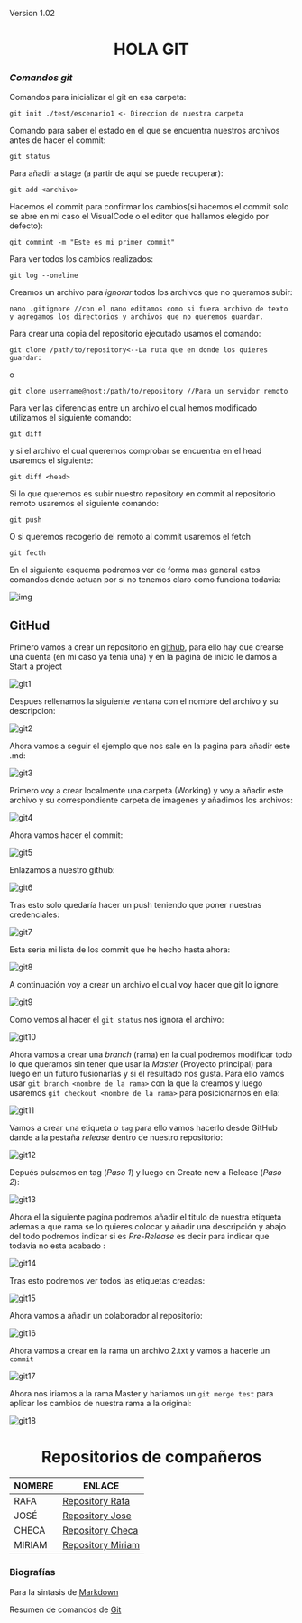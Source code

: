 




Version 1.02

<h1 align='center'> HOLA GIT </h1>

### *Comandos git*

Comandos para inicializar el git en esa carpeta:

    git init ./test/escenario1 <- Direccion de nuestra carpeta

Comando para saber el estado en el que se encuentra nuestros archivos antes de hacer el commit:

    git status

Para añadir a stage (a partir de aqui se puede recuperar):

    git add <archivo>
Hacemos el commit para confirmar los cambios(si hacemos el commit solo se abre en mi caso el VisualCode o el editor que hallamos elegido por defecto):

    git commint -m "Este es mi primer commit"

Para ver todos los cambios realizados:

    git log --oneline

Creamos un archivo para *ignorar* todos los archivos que no queramos subir:

	nano .gitignore //con el nano editamos como si fuera archivo de texto y agregamos los directorios y archivos que no queremos guardar. 


Para crear una copia del repositorio ejecutado usamos el comando:

	git clone /path/to/repository<--La ruta que en donde los quieres guardar:

o

    git clone username@host:/path/to/repository //Para un servidor remoto

Para ver las diferencias entre un archivo el cual hemos modificado utilizamos el siguiente comando:

    git diff 
y si el archivo el cual queremos comprobar se encuentra en el head usaremos el siguiente:

    git diff <head>

Si lo que queremos es subir nuestro repository en commit al repositorio remoto usaremos el siguiente comando:

    git push

O si queremos recogerlo del remoto al commit usaremos el fetch 

    git fecth

En el siguiente esquema podremos ver de forma mas general estos comandos donde actuan por si no tenemos claro como funciona todavia:

 
![img](http://blog.podrezo.com/wp-content/uploads/2014/09/git-operations.png)
## GitHud
Primero vamos a crear un repositorio en [github][linkg], para ello hay que crearse una cuenta (en mi caso ya tenia una) y en la pagina de inicio le damos a Start a project

[linkg]: https://github.com/

![git1](https://github.com/Kvedulfr/Kvedulfr/blob/master/Imagenes/git1.png)

Despues rellenamos la siguiente ventana con el nombre del archivo y su descripcion:

![git2](https://github.com/Kvedulfr/Kvedulfr/blob/master/Imagenes/git2.png)

Ahora vamos a seguir el ejemplo que nos sale en la pagina para añadir este .md:

![git3](https://github.com/Kvedulfr/Kvedulfr/blob/master/Imagenes/git3.png)

Primero voy a crear localmente una carpeta (Working) y voy a añadir este archivo y su correspondiente carpeta de imagenes y añadimos los archivos:

![git4](https://github.com/Kvedulfr/Kvedulfr/blob/master/Imagenes/git4.png)

Ahora vamos hacer el commit: 

![git5](https://github.com/Kvedulfr/Kvedulfr/blob/master/Imagenes/git5.png)

Enlazamos a nuestro github:

![git6](https://github.com/Kvedulfr/Kvedulfr/blob/master/Imagenes/git6.png)

Tras esto solo quedaría hacer un push teniendo que poner nuestras credenciales:

![git7](https://github.com/Kvedulfr/Kvedulfr/blob/master/Imagenes/git7.png)

Esta sería mi lista de los commit que he hecho hasta ahora:

![git8](https://github.com/Kvedulfr/Kvedulfr/blob/master/Imagenes/git8.png)

A continuación voy a crear un archivo el cual voy hacer que git lo ignore:

![git9](https://github.com/Kvedulfr/Kvedulfr/blob/master/Imagenes/git9.png)

Como vemos al hacer el ```git status``` nos ignora el archivo:

![git10](https://github.com/Kvedulfr/Kvedulfr/blob/master/Imagenes/git10.png)

Ahora vamos a crear una *branch* (rama) en la cual podremos modificar todo lo que queramos sin tener que usar la *Master* (Proyecto principal) para luego en un futuro fusionarlas y si el resultado nos gusta.
Para ello vamos usar ```git branch <nombre de la rama>``` con la que la creamos y luego usaremos ```git checkout <nombre de la rama>``` para posicionarnos en ella:

![git11](https://github.com/Kvedulfr/Kvedulfr/blob/master/Imagenes/git11.png)

Vamos a crear una etiqueta o ```tag``` para ello vamos hacerlo desde GitHub dande a la pestaña *release* dentro de nuestro repositorio:

![git12](https://github.com/Kvedulfr/Kvedulfr/blob/master/Imagenes/git12.png)

Depués pulsamos en tag (*Paso 1*) y luego en Create new a Release (*Paso 2*):

![git13](https://github.com/Kvedulfr/Kvedulfr/blob/master/Imagenes/git13.png)

Ahora el la siguiente pagina podremos añadir el titulo de nuestra etiqueta ademas a que rama se lo quieres colocar y añadir una descripción y abajo del todo podremos indicar si es *Pre-Release* es decir para indicar que todavia no esta acabado :

![git14](https://github.com/Kvedulfr/Kvedulfr/blob/master/Imagenes/git14.png)

Tras esto podremos ver todos las etiquetas creadas:

![git15](https://github.com/Kvedulfr/Kvedulfr/blob/master/Imagenes/git15.png)

Ahora vamos a añadir un colaborador al repositorio:

![git16](https://github.com/Kvedulfr/Kvedulfr/blob/master/Imagenes/git16.png)

Ahora vamos a crear en la rama un archivo 2.txt y vamos a hacerle un `commit`

![git17](https://github.com/Kvedulfr/Kvedulfr/blob/master/Imagenes/git17.png)

Ahora nos iriamos a la rama Master y hariamos un `git merge test` para aplicar los cambios de nuestra rama a la original:

![git18](https://github.com/Kvedulfr/Kvedulfr/blob/master/Imagenes/git18.png)



<h1 align=center>Repositorios de compañeros</h1>

NOMBRE | ENLACE
--|--
RAFA | [Repository Rafa][rafa]
JOSÉ | [Repository Jose][jose]
CHECA | [Repository Checa][checa]
MIRIAM | [Repository Miriam][miriam]

[rafa]: https://github.com/RuFFuS4/campusciff
[checa]: https://github.com/nitreer/campusciff
[jose]: https://github.com/campusciff-Vivinh0
[miriam]: https://github.com/MIRIAM-GIT/campusciff



### Biografías

Para la sintasis de [Markdown](https://markdown.es/sintaxis-markdown/)

Resumen de comandos de [Git](https://rogerdudler.github.io/git-guide/index.es.html)
